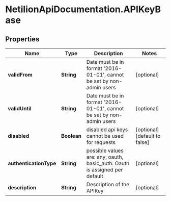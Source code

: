 # NetilionApiDocumentation.APIKeyBase

## Properties
Name | Type | Description | Notes
------------ | ------------- | ------------- | -------------
**validFrom** | **String** | Date must be in format &#x27;2016-01-01&#x27;, cannot be set by non-admin users | [optional] 
**validUntil** | **String** | Date must be in format &#x27;2016-01-01&#x27;, cannot be set by non-admin users | [optional] 
**disabled** | **Boolean** | disabled api keys cannot be used for requests | [optional] [default to false]
**authenticationType** | **String** | possible values are: any, oauth, basic_auth. Oauth is assigned per default | [optional] 
**description** | **String** | Description of the APIKey | [optional] 
